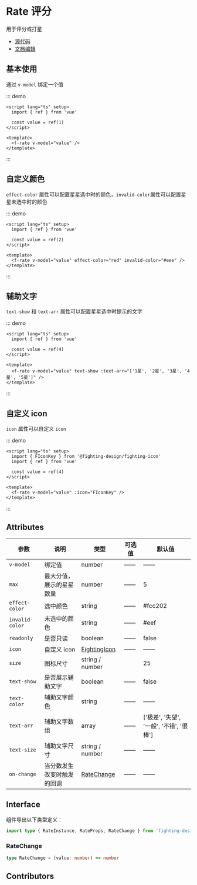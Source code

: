 # Rate 评分

用于评分或打星

- [源代码](https://github.com/FightingDesign/fighting-design/tree/master/packages/fighting-design/rate)
- [文档编辑](https://github.com/FightingDesign/fighting-design/blob/master/docs/components/rate.md)

## 基本使用

通过 `v-model` 绑定一个值

::: demo

```vue
<script lang="ts" setup>
  import { ref } from 'vue'

  const value = ref(1)
</script>

<template>
  <f-rate v-model="value" />
</template>
```

:::

## 自定义颜色

`effect-color` 属性可以配置星星选中时的颜色，`invalid-color`属性可以配置星星未选中时的颜色

::: demo

```vue
<script lang="ts" setup>
  import { ref } from 'vue'

  const value = ref(2)
</script>

<template>
  <f-rate v-model="value" effect-color="red" invalid-color="#eee" />
</template>
```

:::

## 辅助文字

`text-show` 和 `text-arr` 属性可以配置星星选中时提示的文字

::: demo

```vue
<script lang="ts" setup>
  import { ref } from 'vue'

  const value = ref(4)
</script>

<template>
  <f-rate v-model="value" text-show :text-arr="['1星', '2星', '3星', '4星', '5星']" />
</template>
```

:::

## 自定义 icon

`icon` 属性可以自定义 `icon`

::: demo

```vue
<script lang="ts" setup>
  import { FIconKey } from '@fighting-design/fighting-icon'
  import { ref } from 'vue'

  const value = ref(4)
</script>

<template>
  <f-rate v-model="value" :icon="FIconKey" />
</template>
```

:::

## Attributes

| 参数             | 说明                       | 类型                                                               | 可选值 | 默认值                                   |
| ---------------- | -------------------------- | ------------------------------------------------------------------ | ------ | ---------------------------------------- |
| `v-model`        | 绑定值                     | number                                                             | ——     | ——                                       |
| `max`            | 最大分值，展示的星星数量   | number                                                             | ——     | 5                                        |
| `effect-color`   | 选中颜色                   | string                                                             | ——     | #fcc202                                  |
| `invalid-color ` | 未选中的颜色               | string                                                             | ——     | #eef                                     |
| `readonly`       | 是否只读                   | boolean                                                            | ——     | false                                    |
| `icon`           | 自定义 icon                | <a href="/components/interface.html#fightingicon">FightingIcon</a> | ——     | ——                                       |
| `size`           | 图标尺寸                   | string / number                                                    |        | 25                                       |
| `text-show`      | 是否展示辅助文字           | boolean                                                            | ——     | false                                    |
| `text-color`     | 辅助文字颜色               | string                                                             | ——     | ——                                       |
| `text-arr`       | 辅助文字数组               | array                                                              | ——     | ['极差', '失望', '一般', '不错', '很棒'] |
| `text-size`      | 辅助文字尺寸               | string / number                                                    | ——     | ——                                       |
| `on-change`      | 当分数发生改变时触发的回调 | <a href="#ratechange">RateChange</a>                               | ——     | ——                                       |

## Interface

组件导出以下类型定义：

```ts
import type { RateInstance, RateProps, RateChange } from 'fighting-design'
```

### RateChange

```ts
type RateChange = (value: number) => number
```

## Contributors

<a href="https://github.com/Tyh2001" target="_blank">
  <f-avatar round src="https://avatars.githubusercontent.com/u/73180970?v=4" />
</a>

<a href="https://github.com/caicailv" target="_blank">
  <f-avatar round src="https://avatars.githubusercontent.com/u/46363316?v=4" />
</a>
